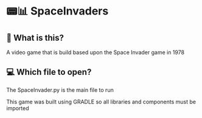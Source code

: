 # 📟📊 SpaceInvaders
## 🤔 What is this?

A video game that is build based upon the Space Invader game in 1978
## 💻 Which file to open?

The SpaceInvader.py is the main file to run

This game was built using GRADLE so all libraries and components must be imported
